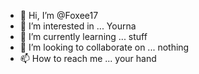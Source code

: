 - 👋 Hi, I’m @Foxee17
- 👀 I’m interested in ... Yourna
- 🌱 I’m currently learning ... stuff
- 💞️ I’m looking to collaborate on ... nothing
- 📫 How to reach me ... your hand

<!---
Foxee17/Foxee17 is a ✨ special ✨ repository because its `README.md` (this file) appears on your GitHub profile.
You can click the Preview link to take a look at your changes.
--->
